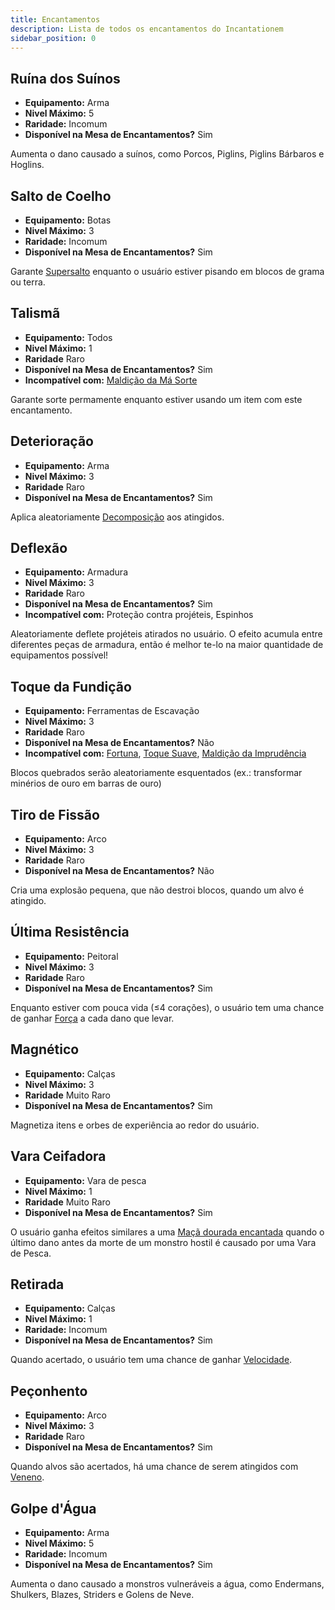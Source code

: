 ```yaml
---
title: Encantamentos
description: Lista de todos os encantamentos do Incantationem
sidebar_position: 0
---
```


## Ruína dos Suínos

* **Equipamento:** Arma
* **Nivel Máximo:** 5
* **Raridade:** Incomum
* **Disponível na Mesa de Encantamentos?** Sim

Aumenta o dano causado a suínos, como Porcos, Piglins, Piglins Bárbaros e Hoglins.

## Salto de Coelho

* **Equipamento:** Botas
* **Nivel Máximo:** 3
* **Raridade:** Incomum
* **Disponível na Mesa de Encantamentos?** Sim

Garante [Supersalto](https://pt.minecraft.wiki/w/Supersalto) enquanto o usuário estiver pisando em blocos de grama ou terra.

## Talismã

* **Equipamento:** Todos
* **Nivel Máximo:** 1
* **Raridade** Raro
* **Disponível na Mesa de Encantamentos?** Sim
* **Incompatível com:** [Maldição da Má Sorte](./curses#maldição-da-má-sorte)

Garante sorte permamente enquanto estiver usando um item com este encantamento.

## Deterioração

* **Equipamento:** Arma
* **Nivel Máximo:** 3
* **Raridade** Raro
* **Disponível na Mesa de Encantamentos?** Sim

Aplica aleatoriamente [Decomposição](https://pt.minecraft.wiki/w/Decomposi%C3%A7%C3%A3o) aos atingidos.

## Deflexão

* **Equipamento:** Armadura
* **Nivel Máximo:** 3
* **Raridade** Raro
* **Disponível na Mesa de Encantamentos?** Sim
* **Incompatível com:** Proteção contra projéteis, Espinhos

Aleatoriamente deflete projéteis atirados no usuário. O efeito acumula entre diferentes peças de armadura, então é melhor te-lo na maior quantidade de equipamentos possível!

## Toque da Fundição

* **Equipamento:** Ferramentas de Escavação
* **Nivel Máximo:** 3
* **Raridade** Raro
* **Disponível na Mesa de Encantamentos?** Não
* **Incompatível com:** [Fortuna](https://pt.minecraft.wiki/w/Fortuna), [Toque Suave](https://pt.minecraft.wiki/w/Toque_suave), [Maldição da Imprudência](./curses#maldição-da-imprudência)

Blocos quebrados serão aleatoriamente esquentados (ex.: transformar minérios de ouro em barras de ouro)

## Tiro de Fissão

* **Equipamento:** Arco
* **Nivel Máximo:** 3
* **Raridade** Raro
* **Disponível na Mesa de Encantamentos?** Não

Cria uma explosão pequena, que não destroi blocos, quando um alvo é atingido.

## Última Resistência

* **Equipamento:** Peitoral
* **Nivel Máximo:** 3
* **Raridade** Raro
* **Disponível na Mesa de Encantamentos?** Sim

Enquanto estiver com pouca vida (≤4 corações), o usuário tem uma chance de ganhar [Força](https://pt.minecraft.wiki/w/For%C3%A7a_(efeito)) a cada dano que levar.

## Magnético

* **Equipamento:** Calças
* **Nivel Máximo:** 3
* **Raridade** Muito Raro
* **Disponível na Mesa de Encantamentos?** Sim

Magnetiza itens e orbes de experiência ao redor do usuário.

## Vara Ceifadora

* **Equipamento:** Vara de pesca
* **Nivel Máximo:** 1
* **Raridade** Muito Raro
* **Disponível na Mesa de Encantamentos?** Sim

O usuário ganha efeitos similares a uma [Maçã dourada encantada](https://pt.minecraft.wiki/w/Ma%C3%A7%C3%A3_dourada_encantada) quando o último dano antes da morte de um monstro hostil é causado por uma Vara de Pesca.

## Retirada

* **Equipamento:** Calças
* **Nivel Máximo:** 1
* **Raridade:** Incomum
* **Disponível na Mesa de Encantamentos?** Sim

Quando acertado, o usuário tem uma chance de ganhar [Velocidade](https://pt.minecraft.wiki/w/Velocidade).

## Peçonhento

* **Equipamento:** Arco
* **Nivel Máximo:** 3
* **Raridade** Raro
* **Disponível na Mesa de Encantamentos?** Sim

Quando alvos são acertados, há uma chance de serem atingidos com [Veneno](https://pt.minecraft.wiki/w/Veneno).

## Golpe d'Água

* **Equipamento:** Arma
* **Nivel Máximo:** 5
* **Raridade:** Incomum
* **Disponível na Mesa de Encantamentos?** Sim

Aumenta o dano causado a monstros vulneráveis a água, como Endermans, Shulkers, Blazes, Striders e Golens de Neve.